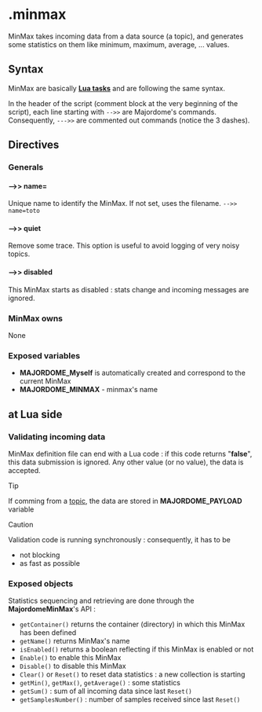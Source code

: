 # .minmax
MinMax takes incoming data from a data source (a topic), and generates some statistics on them like minimum, maximum, average, ... values.

## Syntax

MinMax are basically **[Lua tasks](Task(lua).md)** and are following the same syntax.

In the header of the script (comment block at the very beginning of the script), each line starting with `-->>` are Majordome's commands.<br>
Consequently, `--->>` are commented out commands (notice the 3 dashes).

## Directives

### Generals

#### -->> name=
Unique name to identify the MinMax. If not set, uses the filename.
`-->> name=toto`
#### -->> quiet
Remove some trace. This option is useful to avoid logging of very noisy topics.

#### -->> disabled
This MinMax starts as disabled : stats change and incoming messages are ignored.

### MinMax owns
None

### Exposed variables
- **MAJORDOME_Myself** is automatically created and correspond to the current MinMax
- **MAJORDOME_MINMAX** - minmax's name

## at Lua side
### Validating incoming data
MinMax definition file can end with a Lua code : if this code returns "**false**", this data submission is ignored. Any other value (or no value), the data is accepted.

> [!TIP]  
> If comming from a [topic](topic.md), the data are stored in **MAJORDOME_PAYLOAD** variable

> [!CAUTION]
> Validation code is running synchronously : consequently, it has to be 
> * not blocking
> * as fast as possible

### Exposed objects
Statistics sequencing and retrieving are done through the **MajordomeMinMax**'s API :
- `getContainer()` returns the container (directory) in which this MinMax has been defined
- `getName()` returns MinMax's name
- `isEnabled()` returns a boolean reflecting if this MinMax is enabled or not
- `Enable()` to enable this MinMax
- `Disable()` to disable this MinMax 
- `Clear()` or `Reset()` to reset data statistics : a new collection is starting
- `getMin()`, `getMax()`, `getAverage()` : some statistics
- `getSum()` : sum of all incoming data since last `Reset()`
- `getSamplesNumber()` : number of samples received since last `Reset()`
